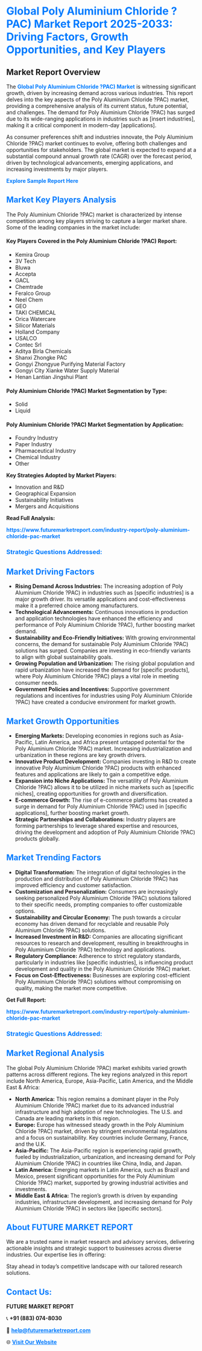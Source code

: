 <h1 style="color: #007BFF;">Global Poly Aluminium Chloride ?PAC) Market Report 2025-2033: Driving Factors, Growth Opportunities, and Key Players</h1>

<section id="overview">
<h2>Market Report Overview</h2>
<p>The <a href="https://www.futuremarketreport.com/industry-report/poly-aluminium-chloride-pac-market" style="color: #007BFF; text-decoration: none;"><strong>Global Poly Aluminium Chloride ?PAC) Market</strong></a> is witnessing significant growth, driven by increasing demand across various industries. This report delves into the key aspects of the Poly Aluminium Chloride ?PAC) market, providing a comprehensive analysis of its current status, future potential, and challenges. The demand for Poly Aluminium Chloride ?PAC) has surged due to its wide-ranging applications in industries such as [insert industries], making it a critical component in modern-day [applications].</p>
<p>As consumer preferences shift and industries innovate, the Poly Aluminium Chloride ?PAC) market continues to evolve, offering both challenges and opportunities for stakeholders. The global market is expected to expand at a substantial compound annual growth rate (CAGR) over the forecast period, driven by technological advancements, emerging applications, and increasing investments by major players.</p>
</section>

<section id="overview">
<p><a href="https://www.futuremarketreport.com/request-sample/reportId=84694" style="color: #007BFF; text-decoration: none;"><strong>Explore Sample Report Here</strong></a></p>
</section>

<section id="key-players">
<h2 style="color: #007BFF;">Market Key Players Analysis</h2>
<p>The Poly Aluminium Chloride ?PAC) market is characterized by intense competition among key players striving to capture a larger market share. Some of the leading companies in the market include:</p>
<h4>Key Players Covered in the Poly Aluminium Chloride ?PAC) Report:</h4>
<ul><li>Kemira Group</li><li>3V Tech</li><li>Bluwa</li><li>Accepta</li><li>GACL</li><li>Chemtrade</li><li>Feralco Group</li><li>Neel Chem</li><li>GEO</li><li>TAKI CHEMICAL</li><li>Orica Watercare</li><li>Silicor Materials</li><li>Holland Company</li><li>USALCO</li><li>Contec Srl</li><li>Aditya Birla Chemicals</li><li>Shanxi Zhongke PAC</li><li>Gongyi Zhongyue Purifying Material Factory</li><li>Gongyi City Xianke Water Supply Material</li><li>Henan Lantian Jingshui Plant</li></ul>
<h4>Poly Aluminium Chloride ?PAC) Market Segmentation by Type:</h4>
<ul><li>Solid</li><li>Liquid</li></ul>

<h4>Poly Aluminium Chloride ?PAC) Market Segmentation by Application:</h4>
<ul><li>Foundry Industry</li><li>Paper Industry</li><li>Pharmaceutical Industry</li><li>Chemical Industry</li><li>Other</li></ul>
<p><strong>Key Strategies Adopted by Market Players:</strong></p>
<ul>
<li>Innovation and R&D</li>
<li>Geographical Expansion</li>
<li>Sustainability Initiatives</li>
<li>Mergers and Acquisitions</li>
</ul>
</section>

<section>
<p><strong>Read Full Analysis: </strong></p><a href="https://www.futuremarketreport.com/industry-report/poly-aluminium-chloride-pac-market" style="color: #007BFF; text-decoration: none;"><strong>https://www.futuremarketreport.com/industry-report/poly-aluminium-chloride-pac-market</strong></a>
<h3 style="color: #007BFF;">Strategic Questions Addressed:</h3>
</section>

<section id="driving-factors">
<h2 style="color: #007BFF;">Market Driving Factors</h2>
<ul>
<li><strong>Rising Demand Across Industries:</strong> The increasing adoption of Poly Aluminium Chloride ?PAC) in industries such as [specific industries] is a major growth driver. Its versatile applications and cost-effectiveness make it a preferred choice among manufacturers.</li>
<li><strong>Technological Advancements:</strong> Continuous innovations in production and application technologies have enhanced the efficiency and performance of Poly Aluminium Chloride ?PAC), further boosting market demand.</li>
<li><strong>Sustainability and Eco-Friendly Initiatives:</strong> With growing environmental concerns, the demand for sustainable Poly Aluminium Chloride ?PAC) solutions has surged. Companies are investing in eco-friendly variants to align with global sustainability goals.</li>
<li><strong>Growing Population and Urbanization:</strong> The rising global population and rapid urbanization have increased the demand for [specific products], where Poly Aluminium Chloride ?PAC) plays a vital role in meeting consumer needs.</li>
<li><strong>Government Policies and Incentives:</strong> Supportive government regulations and incentives for industries using Poly Aluminium Chloride ?PAC) have created a conducive environment for market growth.</li>
</ul>
</section>

<section id="growth-opportunities">
<h2 style="color: #007BFF;">Market Growth Opportunities</h2>
<ul>
<li><strong>Emerging Markets:</strong> Developing economies in regions such as Asia-Pacific, Latin America, and Africa present untapped potential for the Poly Aluminium Chloride ?PAC) market. Increasing industrialization and urbanization in these regions are key growth drivers.</li>
<li><strong>Innovative Product Development:</strong> Companies investing in R&D to create innovative Poly Aluminium Chloride ?PAC) products with enhanced features and applications are likely to gain a competitive edge.</li>
<li><strong>Expansion into Niche Applications:</strong> The versatility of Poly Aluminium Chloride ?PAC) allows it to be utilized in niche markets such as [specific niches], creating opportunities for growth and diversification.</li>
<li><strong>E-commerce Growth:</strong> The rise of e-commerce platforms has created a surge in demand for Poly Aluminium Chloride ?PAC) used in [specific applications], further boosting market growth.</li>
<li><strong>Strategic Partnerships and Collaborations:</strong> Industry players are forming partnerships to leverage shared expertise and resources, driving the development and adoption of Poly Aluminium Chloride ?PAC) products globally.</li>
</ul>
</section>

<section id="trending-factors">
<h2 style="color: #007BFF;">Market Trending Factors</h2>
<ul>
<li><strong>Digital Transformation:</strong> The integration of digital technologies in the production and distribution of Poly Aluminium Chloride ?PAC) has improved efficiency and customer satisfaction.</li>
<li><strong>Customization and Personalization:</strong> Consumers are increasingly seeking personalized Poly Aluminium Chloride ?PAC) solutions tailored to their specific needs, prompting companies to offer customizable options.</li>
<li><strong>Sustainability and Circular Economy:</strong> The push towards a circular economy has driven demand for recyclable and reusable Poly Aluminium Chloride ?PAC) solutions.</li>
<li><strong>Increased Investment in R&D:</strong> Companies are allocating significant resources to research and development, resulting in breakthroughs in Poly Aluminium Chloride ?PAC) technology and applications.</li>
<li><strong>Regulatory Compliance:</strong> Adherence to strict regulatory standards, particularly in industries like [specific industries], is influencing product development and quality in the Poly Aluminium Chloride ?PAC) market.</li>
<li><strong>Focus on Cost-Effectiveness:</strong> Businesses are exploring cost-efficient Poly Aluminium Chloride ?PAC) solutions without compromising on quality, making the market more competitive.</li>
</ul>
</section>

<section>
<p><strong>Get Full Report: </strong></p><a href="https://www.futuremarketreport.com/industry-report/poly-aluminium-chloride-pac-market" style="color: #007BFF; text-decoration: none;"><strong>https://www.futuremarketreport.com/industry-report/poly-aluminium-chloride-pac-market</strong></a>
<h3 style="color: #007BFF;">Strategic Questions Addressed:</h3>
</section>


<section id="regional-analysis">
<h2 style="color: #007BFF;">Market Regional Analysis</h2>
<p>The global Poly Aluminium Chloride ?PAC) market exhibits varied growth patterns across different regions. The key regions analyzed in this report include North America, Europe, Asia-Pacific, Latin America, and the Middle East & Africa:</p>
<ul>
<li><strong>North America:</strong> This region remains a dominant player in the Poly Aluminium Chloride ?PAC) market due to its advanced industrial infrastructure and high adoption of new technologies. The U.S. and Canada are leading markets in this region.</li>
<li><strong>Europe:</strong> Europe has witnessed steady growth in the Poly Aluminium Chloride ?PAC) market, driven by stringent environmental regulations and a focus on sustainability. Key countries include Germany, France, and the U.K.</li>
<li><strong>Asia-Pacific:</strong> The Asia-Pacific region is experiencing rapid growth, fueled by industrialization, urbanization, and increasing demand for Poly Aluminium Chloride ?PAC) in countries like China, India, and Japan.</li>
<li><strong>Latin America:</strong> Emerging markets in Latin America, such as Brazil and Mexico, present significant opportunities for the Poly Aluminium Chloride ?PAC) market, supported by growing industrial activities and investments.</li>
<li><strong>Middle East & Africa:</strong> The region’s growth is driven by expanding industries, infrastructure development, and increasing demand for Poly Aluminium Chloride ?PAC) in sectors like [specific sectors].</li>
</ul>
</section>

<footer>
<h2 style="color: #007BFF;">About FUTURE MARKET REPORT</h2>
<p>We are a trusted name in market research and advisory services, delivering actionable insights and strategic support to businesses across diverse industries. Our expertise lies in offering:</p>

<p>Stay ahead in today’s competitive landscape with our tailored research solutions.</p>

<h2 style="color: #007BFF;">Contact Us:</h2>
<p><strong>FUTURE MARKET REPORT</strong></p>
<p>📞 <strong>+91 (883) 074-8030</strong></p>
<p>📧 <strong><a href="mailto:help@futuremarketreport.com" style="color: #007BFF;">help@futuremarketreport.com</a></strong></p>
<p>🌐 <strong><a href="https://www.futuremarketreport.com/" style="color: #007BFF;">Visit Our Website</a></strong></p>
</footer>